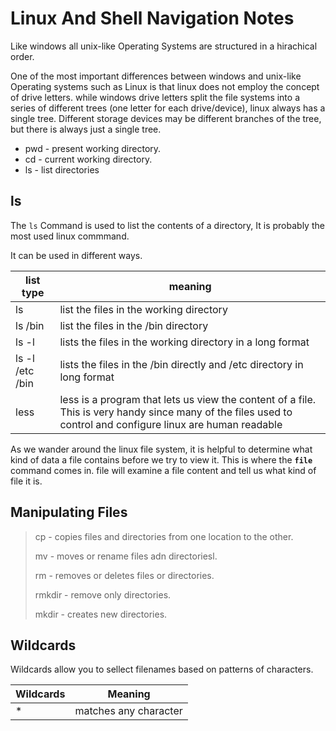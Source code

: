 # Linux And Shell Navigation Notes

Like windows all unix-like Operating Systems are structured in a hirachical order.

One of the most important differences between windows and unix-like Operating systems such as Linux is that linux does not employ the concept of drive letters. while windows drive letters split the file systems into a series of different trees (one letter for each drive/device), linux always has a single tree. Different storage devices may be different branches of the tree, but there is always just a single tree.

- pwd - present working directory.
- cd - current working directory.
- ls - list directories

## ls 

The `ls` Command is used to list the contents of a directory, It is probably the most used linux commmand.

It can be used in different ways.

| list type | meaning |
| --------- | ---------- |
| ls | list the files in the working directory  |
| ls /bin | list the files in the /bin directory |
| ls -l | lists the files in the working directory in a long format |
| ls -l /etc /bin | lists the files in the /bin directly and /etc directory in long format |
| less | less is a program that lets us view the content of a file. This is very handy since many of the files used to control and configure linux are human readable |

As we wander around the linux file system, it is helpful to determine what kind of data a file contains before we try to view it. This is where the **`file`** command comes in. file will examine a file content and tell us what kind of file it is.

## Manipulating Files 

> cp - copies files and directories from one location to the other.
> 
> mv - moves or rename files adn directoriesl.
> 
> rm - removes or deletes files or directories.
> 
> rmkdir - remove only directories.
> 
> mkdir - creates new directories.

## Wildcards 

Wildcards allow you to sellect filenames based on patterns of characters.

| Wildcards | Meaning |
| ---------- | ----------- |
| * | matches any character |
